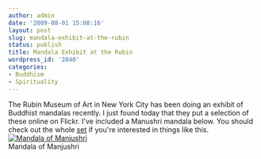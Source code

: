 ```yaml
---
author: admin
date: '2009-08-01 15:08:16'
layout: post
slug: mandala-exhibit-at-the-rubin
status: publish
title: Mandala Exhibit at the Rubin
wordpress_id: '2840'
categories:
- Buddhism
- Spirituality
---
```


The Rubin Museum of Art in New York City has been doing an exhibit of
Buddhist mandalas recently. I just found today that they put a selection
of these online on Flickr. I've included a Manushri mandala below. You
should check out the whole
[set](http://www.flickr.com/photos/rmanyc/sets/72157619567768925/) if
you're interested in things like this.
[![Mandala of
Manjushri](http://farm4.static.flickr.com/3154/3620414864_5771edd59b.jpg)](http://www.flickr.com/photos/rmanyc/3620414864/in/set-72157619567768925)\
Mandala of Manjushri
